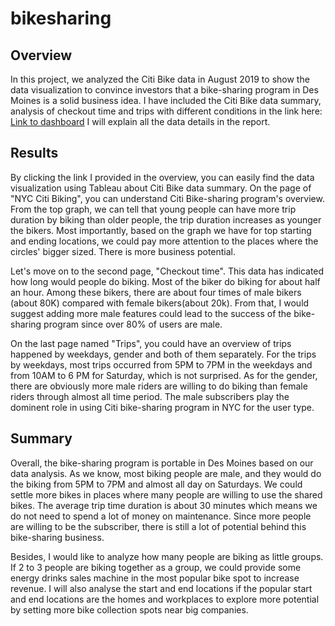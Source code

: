 # bikesharing

## Overview
In this project, we analyzed the Citi Bike data in August 2019 to show the data visualization to convince investors that a bike-sharing program in Des Moines is a solid business idea. I have included the Citi Bike data summary, analysis of checkout time and trips with different conditions in the link here:
[Link to dashboard](https://public.tableau.com/profile/xikang.zhang#!/vizhome/Weekly_Assignment/Story1?publish=yes)
I will explain all the data details in the report.

## Results
By clicking the link I provided in the overview, you can easily find the data visualization using Tableau about Citi Bike data summary. On the page of "NYC Citi Biking", you can understand Citi Bike-sharing program's overview. From the top graph, we can tell that young people can have more trip duration by biking than older people, the trip duration increases as younger the bikers. Most importantly, based on the graph we have for top starting and ending locations, we could pay more attention to the places where the circles' bigger sized. There is more business potential.

Let's move on to the second page, "Checkout time". This data has indicated how long would people do biking. Most of the biker do biking for about half an hour. Among these bikers, there are about four times of male bikers (about 80K) compared with female bikers(about 20k). From that, I would suggest adding more male features could lead to the success of the bike-sharing program since over 80% of users are male.

On the last page named "Trips", you could have an overview of trips happened by weekdays, gender and both of them separately. For the trips by weekdays, most trips occurred from 5PM to 7PM in the weekdays and from 10AM to 6 PM for Saturday, which is not surprised. As for the gender, there are obviously more male riders are willing to do biking than female riders through almost all time period. The male subscribers play the dominent role in using Citi bike-sharing program in NYC for the user type.

## Summary
Overall, the bike-sharing program is portable in Des Moines based on our data analysis. As we know, most biking people are male, and they would do the biking from 5PM to 7PM and almost all day on Saturdays. We could settle more bikes in places where many people are willing to use the shared bikes. The average trip time duration is about 30 minutes which means we do not need to spend a lot of money on maintenance. Since more people are willing to be the subscriber, there is still a lot of potential behind this bike-sharing business.

Besides, I would like to analyze how many people are biking as little groups. If 2 to 3 people are biking together as a group, we could provide some energy drinks sales machine in the most popular bike spot to increase revenue. I will also analyse the start and end locations if the popular start and end locations are the homes and workplaces to explore more potential by setting more bike collection spots near big companies.





